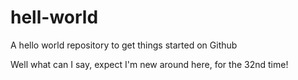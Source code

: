 # hell-world
A hello world repository to get things started on Github

Well what can I say, expect I'm new around here, for the 32nd time!
